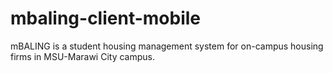 # mbaling-client-mobile
mBALING is a student housing management system for on-campus housing firms in MSU-Marawi City campus.
